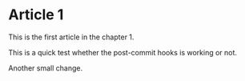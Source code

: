 # Article 1

This is the first article in the chapter 1.

This is a quick test whether the post-commit hooks is working or not.

Another small change.

